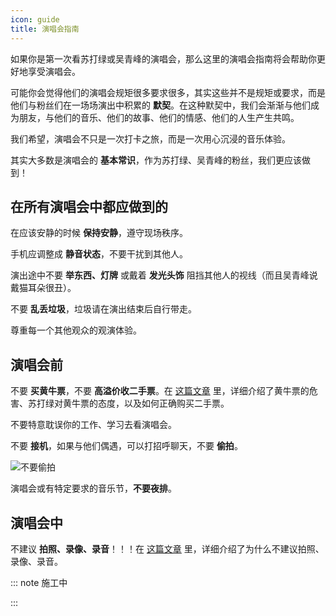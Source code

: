 ```yaml
---
icon: guide
title: 演唱会指南
---
```


如果你是第一次看苏打绿或吴青峰的演唱会，那么这里的演唱会指南将会帮助你更好地享受演唱会。

可能你会觉得他们的演唱会规矩很多要求很多，其实这些并不是规矩或要求，而是他们与粉丝们在一场场演出中积累的 **默契**。在这种默契中，我们会渐渐与他们成为朋友，与他们的音乐、他们的故事、他们的情感、他们的人生产生共鸣。

我们希望，演唱会不只是一次打卡之旅，而是一次用心沉浸的音乐体验。

其实大多数是演唱会的 **基本常识**，作为苏打绿、吴青峰的粉丝，我们更应该做到！

## 在所有演唱会中都应做到的

在应该安静的时候 **保持安静**，遵守现场秩序。

手机应调整成 **静音状态**，不要干扰到其他人。

演出途中不要 **举东西、灯牌** 或戴着 **发光头饰** 阻挡其他人的视线（而且吴青峰说戴猫耳朵很丑）。

不要 **乱丢垃圾**，垃圾请在演出结束后自行带走。

尊重每一个其他观众的观演体验。

## 演唱会前

不要 **买黄牛票**，不要 **高溢价收二手票**。在 [这篇文章](/concerts/guide/scalped-ticket) 里，详细介绍了黄牛票的危害、苏打绿对黄牛票的态度，以及如何正确购买二手票。

不要特意耽误你的工作、学习去看演唱会。

不要 **接机**，如果与他们偶遇，可以打招呼聊天，不要 **偷拍**。

![不要偷拍](https://cdn.jsdelivr.net/gh/kaluojushi/sodaguide@picbed/concerts/guide/no-photo-secretly.png)

演唱会或有特定要求的音乐节，**不要夜排**。

## 演唱会中

不建议 **拍照、录像、录音**！！！在 [这篇文章](/concerts/guide/photo) 里，详细介绍了为什么不建议拍照、录像、录音。

::: note 施工中

:::
